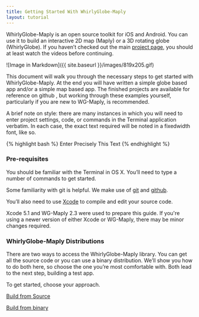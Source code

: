 ```yaml
---
title: Getting Started With WhirlyGlobe-Maply
layout: tutorial
---
```


WhirlyGlobe-Maply is an open source toolkit for iOS and Android. You can use it to build an interactive 2D map (Maply) or a 3D rotating globe (WhirlyGlobe).  If you haven’t checked out the main [project page](http://mousebird.github.io/WhirlyGlobe/), you should at least watch the videos before continuing.

![Image in Markdown]({{ site.baseurl }}/images/819x205.gif)

This document will walk you through the necessary steps to get started with WhirlyGlobe-­Maply. At the end you will have written a simple globe ­based app and/or a simple map based app. The finished projects are available for reference on github <here>, but working through these examples yourself, particularly if you are new to WG-­Maply, is recommended.

A brief note on style: there are many instances in which you will need to enter project settings, code, or commands in the Terminal application verbatim. In each case, the exact text required will be noted in a fixed­width font, like so.

{% highlight bash %}
Enter Precisely This Text
{% endhighlight %}

### Pre-requisites

You should be familiar with the Terminal in OS X.  You’ll need to type a number of commands to get started.

Some familiarity with git is helpful.  We make use of [git](http://en.wikipedia.org/wiki/Git_(software)) and [github](http://github.com/).

You’ll also need to use [Xcode](http://en.wikipedia.org/wiki/Xcode) to compile and edit your source code.

Xcode 5.1 and WG­-Maply 2.3 were used to prepare this guide. If you're using a newer version of either Xcode or WG-­Maply, there may be minor changes required.

### WhirlyGlobe-Maply Distributions

There are two ways to access the WhirlyGlobe-Maply library.  You can get all the source code or you can use a binary distribution.  We’ll show you how to do both here, so choose the one you’re most comfortable with.  Both lead to the next step, building a test app.

To get started, choose your approach.

[Build from Source](building_from_source.html)  

[Build from binary](building_from_binary.html)

